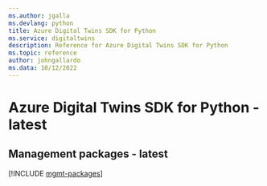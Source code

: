 ```yaml
---
ms.author: jgalla
ms.devlang: python
title: Azure Digital Twins SDK for Python
ms.service: digitaltwins
description: Reference for Azure Digital Twins SDK for Python
ms.topic: reference
author: johngallardo
ms.data: 10/12/2022
---
```

# Azure Digital Twins SDK for Python - latest

## Management packages - latest
[!INCLUDE [mgmt-packages](digital-twins-mgmt-index.md)]